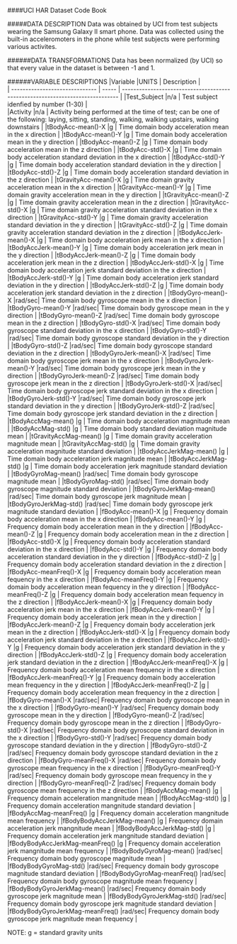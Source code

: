 ####UCI HAR Dataset Code Book

#####DATA DESCRIPTION
Data was obtained by UCI from test subjects wearing the Samsung Galaxy II smart phone. Data was collected using the built-in acceleromoters in the phone while test subjects were performing various activites. 

######DATA TRANSFORMATIONS
Data has been normalized (by UCI) so that every value in the dataset is between -1 and 1. 

######VARIABLE DESCRIPTIONS
|Variable                        |UNITS  | Description                                                                   |  
| ------------------------------ | ----- | ----------------------------------------------------------------------------- |
|Test_Subject			               |n/a	   | Test subject idenfied by number (1-30)                                        |     
|Activity			                   |n/a	   | Activity being performed at the time of test; can be one of the following: laying, sitting, standing, walking, walking upstairs, walking downstairs                                   |
|tBodyAcc-mean()-X	             |g      | Time domain body acceleration mean in the x direction                         |
|tBodyAcc-mean()-Y	             |g      | Time domain body acceleration mean in the y direction                         |
|tBodyAcc-mean()-Z		           |g      | Time domain body acceleration mean in the z direction                         |
|tBodyAcc-std()-X		             |g      | Time domain body acceleration standard deviation in the x direction           |
|tBodyAcc-std()-Y		             |g      | Time domain body acceleration standard deviation in the y direction           |
|tBodyAcc-std()-Z		             |g      | Time domain body acceleration standard deviation in the z direction           |
|tGravityAcc-mean()-X		         |g	     | Time domain gravity acceleration mean in the x direction                      |
|tGravityAcc-mean()-Y		         |g	     | Time domain gravity acceleration mean in the y direction                      |
|tGravityAcc-mean()-Z		         |g	     | Time domain gravity acceleration mean in the z direction                      |
|tGravityAcc-std()-X		         |g	     | Time domain gravity acceleration standard deviation in the x direction        |
|tGravityAcc-std()-Y		         |g	     | Time domain gravity acceleration standard deviation in the y direction        |
|tGravityAcc-std()-Z		         |g	     | Time domain gravity acceleration standard deviation in the z direction        |
|tBodyAccJerk-mean()-X	         |g      | Time domain body acceleration jerk mean in the x direction                    |
|tBodyAccJerk-mean()-Y	         |g  	   | Time domain body acceleration jerk mean in the y direction                    |
|tBodyAccJerk-mean()-Z	         |g  	   | Time domain body acceleration jerk mean in the z direction                    | 
|tBodyAccJerk-std()-X		         |g	     | Time domain body acceleration jerk standard deviation in the x direction      |
|tBodyAccJerk-std()-Y		         |g	     | Time domain body acceleration jerk standard deviation in the y direction      |
|tBodyAccJerk-std()-Z		         |g	     | Time domain body acceleration jerk standard deviation in the z direction      |
|tBodyGyro-mean()-X		           |rad/sec| Time domain body gyroscope mean in the x direction                            |
|tBodyGyro-mean()-Y		           |rad/sec| Time domain body gyroscope mean in the y direction                            |
|tBodyGyro-mean()-Z		           |rad/sec| Time domain body gyroscope mean in the z direction                            |
|tBodyGyro-std()-X		           |rad/sec| Time domain body gyroscope standard deviation in the x direction              |
|tBodyGyro-std()-Y		           |rad/sec| Time domain body gyroscope standard deviation in the y direction              |
|tBodyGyro-std()-Z		           |rad/sec| Time domain body gyroscope standard deviation in the z direction              |
|tBodyGyroJerk-mean()-X	         |rad/sec| Time domain body gyroscope jerk mean in the x direction                       |
|tBodyGyroJerk-mean()-Y	         |rad/sec| Time domain body gyroscope jerk mean in the y direction                       |
|tBodyGyroJerk-mean()-Z	         |rad/sec| Time domain body gyroscope jerk mean in the z direction                       |
|tBodyGyroJerk-std()-X	         |rad/sec| Time domain body gyroscope jerk standard deviation in the x direction         |
|tBodyGyroJerk-std()-Y	         |rad/sec| Time domain body gyroscope jerk standard deviation in the y direction         |
|tBodyGyroJerk-std()-Z	         |rad/sec| Time domain body gyroscope jerk standard deviation in the z direction         |
|tBodyAccMag-mean()		           |g	     | Time domain body acceleration magnitude mean                                  |
|tBodyAccMag-std()		           |g	     | Time domain body standard deviation magnitude mean                            |
|tGravityAccMag-mean()	         |g      | Time domain gravity acceleration magnitude mean                               |
|tGravityAccMag-std()		         |g	     | Time domain gravity acceleration magnitude standard deviation                 |
|tBodyAccJerkMag-mean()	         |g      | Time domain body acceleration jerk magnitude mean                             |
|tBodyAccJerkMag-std()	         |g	     | Time domain body acceleration jerk magnitude standard deviation               |
|tBodyGyroMag-mean()		         |rad/sec| Time domain body gyroscope magnitude mean                                     |
|tBodyGyroMag-std()		           |rad/sec| Time domain body gyroscope magnitude standard deviation                       |
|tBodyGyroJerkMag-mean()         |rad/sec| Time domain body gyroscope jerk magnitude mean                                |
|tBodyGyroJerkMag-std()	         |rad/sec| Time domain body gyroscope jerk magnitude standard deviation                  |
|fBodyAcc-mean()-X		           |g	     | Frequency domain body acceleration mean in the x direction                    |
|fBodyAcc-mean()-Y		           |g	     | Frequency domain body acceleration mean in the y direction                    |
|fBodyAcc-mean()-Z		           |g	     | Frequency domain body acceleration mean in the z direction                    |
|fBodyAcc-std()-X		             |g	     | Frequency domain body acceleration standard deviation in the x direction      |
|fBodyAcc-std()-Y		             |g	     | Frequency domain body acceleration standard deviation in the y direction      |
|fBodyAcc-std()-Z		             |g	     | Frequency domain body acceleration standard deviation in the z direction      |  
|fBodyAcc-meanFreq()-X	         |g      | Frequency domain body acceleration mean fequency in the x direction           |
|fBodyAcc-meanFreq()-Y	         |g      | Frequency domain body acceleration mean fequency in the y direction 	         |
|fBodyAcc-meanFreq()-Z	         |g      | Frequency domain body acceleration mean fequency in the z direction           |
|fBodyAccJerk-mean()-X	         |g	     | Frequency domain body acceleration jerk mean in the x direction               |
|fBodyAccJerk-mean()-Y	         |g	     | Frequency domain body acceleration jerk mean in the y direction               |
|fBodyAccJerk-mean()-Z	         |g	     | Frequency domain body acceleration jerk mean in the z direction               |
|fBodyAccJerk-std()-X		         |g	     | Frequency domain body acceleration jerk standard deviation in the x direction |
|fBodyAccJerk-std()-Y		         |g	     | Frequency domain body acceleration jerk standard deviation in the y direction |
|fBodyAccJerk-std()-Z		         |g	     | Frequency domain body acceleration jerk standard deviation in the z direction |
|fBodyAccJerk-meanFreq()-X	     |g	     | Frequency domain body acceleration mean frequency in the x direction          |
|fBodyAccJerk-meanFreq()-Y	     |g	     | Frequency domain body acceleration mean frequency in the y direction          |
|fBodyAccJerk-meanFreq()-Z	     |g	     | Frequency domain body acceleration mean frequency in the z direction	         |
|fBodyGyro-mean()-X		           |rad/sec| Frequency domain body gyroscope mean in the x direction                       |
|fBodyGyro-mean()-Y		           |rad/sec| Frequency domain body gyroscope mean in the y direction                       |
|fBodyGyro-mean()-Z		           |rad/sec| Frequency domain body gyroscope mean in the z direction                       | 
|fBodyGyro-std()-X	           	 |rad/sec| Frequency domain body gyroscope standard deviation in the x direction         |
|fBodyGyro-std()-Y		           |rad/sec| Frequency domain body gyroscope standard deviation in the y direction         |
|fBodyGyro-std()-Z		           |rad/sec| Frequency domain body gyroscope standard deviation in the z direction         |
|fBodyGyro-meanFreq()-X		       |rad/sec| Frequency domain body gyroscope mean frequency in the x direction             |
|fBodyGyro-meanFreq()-Y		       |rad/sec| Frequency domain body gyroscope mean frequency in the y direction             |
|fBodyGyro-meanFreq()-Z		       |rad/sec| Frequency domain body gyroscope mean frequency in the z direction             |
|fBodyAccMag-mean()		           |g	     | Frequency domain acceleration mangnitude mean                                 |
|fBodyAccMag-std()		           |g	     | Frequency domain acceleration mangnitude standard deviation                   |
|fBodyAccMag-meanFreq()		       |g	     | Frequency domain acceleration mangnitude mean frequency                       |
|fBodyBodyAccJerkMag-mean()	     |g	     | Frequency domain acceleration jerk mangnitude mean                            |
|fBodyBodyAccJerkMag-std()	     |g	     | Frequency domain acceleration jerk mangnitude standard deviation              |
|fBodyBodyAccJerkMag-meanFreq()	 |g	     | Frequency domain acceleration jerk mangnitude mean frequency                  |
|fBodyBodyGyroMag-mean()		     |rad/sec| Frequency domain body gyroscope magnitude mean                                |
|fBodyBodyGyroMag-std()		       |rad/sec| Frequency domain body gyroscope magnitude standard deviation                  |
|fBodyBodyGyroMag-meanFreq()	   |rad/sec| Frequency domain body gyroscope magnitude mean frequency                      |
|fBodyBodyGyroJerkMag-mean()	   |rad/sec| Frequency domain body gyroscope jerk magnitude mean                           |
|fBodyBodyGyroJerkMag-std()	     |rad/sec| Frequency domain body gyroscope jerk magnitude standard deviation             |
|fBodyBodyGyroJerkMag-meanFreq() |rad/sec| Frequency domain body gyroscope jerk magnitude mean frequency                 |   

NOTE: g = standard gravity units

 
